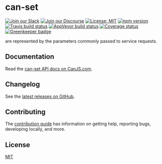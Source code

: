 # can-set

[![Join our Slack](https://img.shields.io/badge/slack-join%20chat-611f69.svg)](https://www.bitovi.com/community/slack?utm_source=badge&utm_medium=badge&utm_campaign=pr-badge&utm_content=badge)
[![Join our Discourse](https://img.shields.io/discourse/https/forums.bitovi.com/posts.svg)](https://forums.bitovi.com/?utm_source=badge&utm_medium=badge&utm_campaign=pr-badge&utm_content=badge)
[![License: MIT](https://img.shields.io/badge/license-MIT-blue.svg)](https://github.com/canjs/can-set/blob/master/LICENSE)
[![npm version](https://badge.fury.io/js/can-set.svg)](https://www.npmjs.com/package/can-set)
[![Travis build status](https://travis-ci.org/canjs/can-set.svg?branch=master)](https://travis-ci.org/canjs/can-set)
[![AppVeyor build status](https://ci.appveyor.com/api/projects/status/github/canjs/can-set?branch=master&svg=true)](https://ci.appveyor.com/project/matthewp/can-set)
[![Coverage status](https://coveralls.io/repos/github/canjs/can-set/badge.svg?branch=master)](https://coveralls.io/github/canjs/can-set?branch=master)
[![Greenkeeper badge](https://badges.greenkeeper.io/canjs/can-set.svg)](https://greenkeeper.io/)

are represented by the parameters commonly passed to service requests.

## Documentation

Read the [can-set API docs on CanJS.com](https://canjs.com/doc/can-set.html).

## Changelog

See the [latest releases on GitHub](https://github.com/canjs/can-set/releases).

## Contributing

The [contribution guide](https://github.com/canjs/can-set/blob/master/CONTRIBUTING.md) has information on getting help, reporting bugs, developing locally, and more.

## License

[MIT](https://github.com/canjs/can-set/blob/master/LICENSE)
